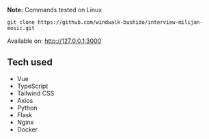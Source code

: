 **Note:** Commands tested on Linux

```
git clone https://github.com/windwalk-bushido/interview-milijan-mosic.git
```

Available on: http://127.0.0.1:3000

## Tech used

- Vue
- TypeScript
- Tailwind CSS
- Axios
- Python
- Flask
- Nginx
- Docker
